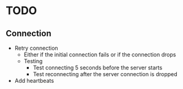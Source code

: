 # TODO

## Connection
* Retry connection
  * Either if the initial connection fails or if the connection drops
  * Testing
    * Test connecting 5 seconds before the server starts
    * Test reconnecting after the server connection is dropped
* Add heartbeats
